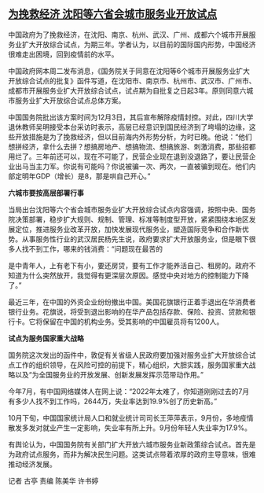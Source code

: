 <!--1671523963000-->
[为挽救经济 沈阳等六省会城市服务业开放试点](https://www.rfa.org/mandarin/yataibaodao/huanjing/gt2-12202022031114.html)
------

<p>中国政府为了挽救经济，在沈阳、南京、杭州、武汉、广州、成都六个城市开展服务业扩大开放综合试点，为期三年。学者认为，以目前的国际国内形势，中国经济很难走出困境，回到疫情前的水平。</p><p>中国政府网本周二发布消息，《国务院关于同意在沈阳等6个城市开展服务业扩大开放综合试点的批复》函件写道，在沈阳市、南京市、杭州市、武汉市、广州市、成都市开展服务业扩大开放综合试点，试点期为自批复之日起3年。原则同意六城市服务业扩大开放综合试点总体方案。</p><p>中国国务院批出该方案时间为12月3日，其后宣布解除疫情封控。对此，四川大学退休教师吴明接受本台采访时表示，高层已经意识到国民经济到了垮塌的边缘，这些开放措施是为了挽救经济，但以目前海内外形势分析，为时已晚。他说：“他们想拼经济，拿什么去拼？想搞房地产、想搞物流、想搞旅游、刺激消费，那些招都用烂了。三年前还可以，现在不可能了，民营企业现在退到没退路了，要让民营企业出马当主力军。你说有可能吗？你说被骗一次、两次，一直被骗到现在。他们内部定明年GDP（增长）是8，那是哄自己开心。”</p><p><strong>六城市要按高层部署行事</strong></p><p>当局出台沈阳等六个省会城市服务业扩大开放综合试点内容强调，按照中央、国务院决策部署，稳步扩大规则、规制、管理、标准等制度型开放，紧紧围绕本地区发展定位，推进服务业改革开放，加快发展现代服务业，塑造国际竞争和合作新优势。从事服务性行业的武汉居民杨先生说，政府要求扩大开放服务业，但是眼下很多人找不到工作，哪来的钱消费：“问题现在最苦的</p><p>是中青年人，上有老下有小，要还房贷，要有工作才能养活自己、租房的。政府不知道为什么突然放开，我觉得有更深层次原因。感觉中央对地方的控制能力下降了。”</p><p>最近三年，在中国的外资企业纷纷撤出中国。美国花旗银行正着手退出在华消费者银行业务。花旗说，将受到退出影响的在华产品包括存款、保险、投资、贷款和银行卡。它将保留在中国的机构业务。受其影响的中国雇员将有1200人。</p><p><strong>试点为服务国家重大战略</strong></p><p>国务院这次发出的函件中，敦促有关省级人民政府要加强对服务业扩大开放综合试点工作的组织领导，在风险可控的前提下，精心组织，大胆实践，服务国家重大战略以及“为全国服务业的开放发展、创新发展发挥示范带动作用。”</p><p>今年7月，有中国网络媒体人在网上说：“2022年太难了，你知道刚刚过去的7月有多少人找不到工作吗，2644万，失业率达到19.9%创了历史新高。”</p><p>10月下旬，中国国家统计局人口和就业统计司司长王萍萍表示，9月份，多地疫情散发多发对就业产生一定影响，失业率有所上升。9月份年轻人失业率为17.9%。</p><p>有舆论认为，中国国务院有关部门扩大开放六城市服务业新政策综合试点。首先是为政府试点服务，而非为解决民生问题。这类试点带着浓厚的政府主导意味，很难推动经济发展。</p><p>记者 古亭 责编 陈美华 许书婷</p>
